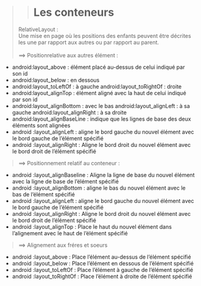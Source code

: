 >> # Les conteneurs
> <p>RelativeLayout :<br>Une mise en page où les positions des enfants peuvent être décrites les une par rapport aux autres ou par rapport au parent.<br><br>==> Positionrelative aux autres élément :</p>
- android:layout_above : élément placé au-dessus de celui indiqué par son id
- android:layout_below : en dessous 
- android:layout_toLeftOf : à gauche android:layout_toRightOf :  droite 
- android:layout_alignTop : élément aligné avec la haut de celui indiqué par son id 
- android:layout_alignBottom : avec le bas android:layout_alignLeft : à sa gauche android:layout_alignRight : à sa droite
- android:layout_alignBaseLine : indique que les lignes de base des deux éléments sont alignées
- android :layout_alignLeft : aligne le bord gauche du nouvel élément avec le bord gauche de l’élément spécifié
- android :layout_alignRight : Aligne le bord droit du nouvel élément avec le bord droit de l’élément spécifié

>==> Positionnement relatif au conteneur : 

- android :layout_alignBaseline : Aligne la ligne de base du nouvel élément avec la ligne de base de l’élément spécifié
- android :layout_alignBottom : aligne le bas du nouvel élément avec le bas de l’élément spécifié
- android :layout_alignLeft : aligne le bord gauche du nouvel élément avec le bord gauche de l’élément spécifié
- android :layout_alignRight : Aligne le bord droit du nouvel élément avec le bord droit de l’élément spécifié
- android :layout_alignTop : Place le haut du nouvel élément dans l’alignement avec le haut de l’élément spécifié

>==> Alignement aux fréres et soeurs

- android :layout_above : Place l’élément au-dessus de l’élément spécifié
- android :layout_below : Place l’élément en dessous de l’élément spécifié
- android :layout_toLeftOf : Place l’élément à gauche de l’élément spécifié
- android :layout_toRightOf : Place l’élément à droite de l’élément spécifié